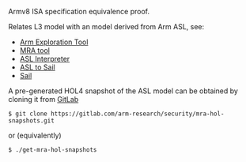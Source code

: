 Armv8 ISA specification equivalence proof.

Relates L3 model with an model derived from Arm ASL, see:

- [Arm Exploration Tool](https://developer.arm.com/architectures/cpu-architecture/a-profile/exploration-tools)
- [MRA tool](https://github.com/alastairreid/mra_tools)
- [ASL Interpreter](https://github.com/alastairreid/asl-interpreter)
- [ASL to Sail](https://github.com/rems-project/asl_to_sail)
- [Sail](https://github.com/rems-project/sail)

A pre-generated HOL4 snapshot of the ASL model can be obtained by cloning it from [GitLab](https://gitlab.com/arm-research/security/mra-hol-snapshots)

```shell
$ git clone https://gitlab.com/arm-research/security/mra-hol-snapshots.git
```
	
or (equivalently)
	
```shell
$ ./get-mra-hol-snapshots
```
